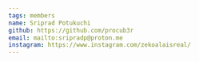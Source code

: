 ```yaml
---
tags: members
name: Sriprad Potukuchi
github: https://github.com/procub3r
email: mailto:sripradp@proton.me
instagram: https://www.instagram.com/zekoalaisreal/
---
```

